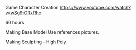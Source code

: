 Game Character Creation
https://www.youtube.com/watch?v=wSg9rORxRhc


60 hours

Making Base Model 
Use references pictures.

Making Sculpting - High Poly
